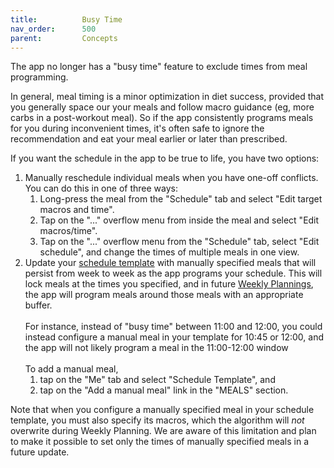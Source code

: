 ```yaml
---
title:          Busy Time
nav_order:      500
parent:         Concepts
---
```


The app no longer has a "busy time" feature to exclude times from meal programming.

In general, meal timing is a minor optimization in diet success, provided that you generally space our your meals and follow macro guidance (eg, more carbs in a post-workout meal). So if the app consistently programs meals for you during inconvenient times, it's often safe to ignore the recommendation and eat your meal earlier or later than prescribed.

If you want the schedule in the app to be true to life, you have two options:
1. Manually reschedule individual meals when you have one-off conflicts. You can do this in one of three ways:
    1. Long-press the meal from the "Schedule" tab and select "Edit target macros and time".
    2. Tap on the "..." overflow menu from inside the meal and select "Edit macros/time".
    3. Tap on the "..." overflow menu from the "Schedule" tab, select "Edit schedule", and change the times of multiple meals in one view.
2. Update your [schedule template](/docs/diet-coach-app/1.22-beta/concepts/schedule/) with manually specified meals that will persist from week to week as the app programs your schedule. This will lock meals at the times you specified, and in future [Weekly Plannings](/docs/diet-coach-app/1.22-beta/features/weekly-review-and-weekly-planning/), the app will program meals around those meals with an appropriate buffer.<br /><br />For instance, instead of "busy time" between 11:00 and 12:00, you could instead configure a manual meal in your template for 10:45 or 12:00, and the app will not likely program a meal in the 11:00-12:00 window<br /><br />To add a manual meal,
    1. tap on the "Me" tab and select "Schedule Template", and
    2. tap on the "Add a manual meal" link in the "MEALS" section.

Note that when you configure a manually specified meal in your schedule template, you must also specify its macros, which the algorithm will _not_ overwrite during Weekly Planning. We are aware of this limitation and plan to make it possible to set only the times of manually specified meals in a future update.